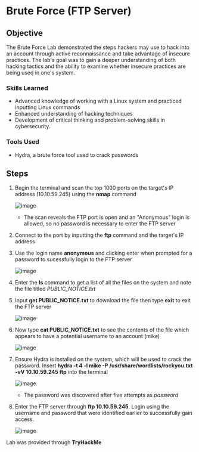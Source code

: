 # Brute Force (FTP Server)

## Objective
The Brute Force Lab demonstrated the steps hackers may use to hack into an account through active reconnaissance and take advantage of insecure practices. The lab's goal was to gain a deeper understanding of both hacking tactics and the ability to examine whether insecure practices are being used in one's system.

### Skills Learned
- Advanced knowledge of working with a Linux system and practiced inputting Linux commands
- Enhanced understanding of hacking techniques
- Development of critical thinking and problem-solving skills in cybersecurity.

### Tools Used
-  Hydra, a brute force tool used to crack passwords 

## Steps
1. Begin the terminal and scan the top 1000 ports on the target's IP address (10.10.59.245) using the **nmap** command
   
   ![image](https://github.com/user-attachments/assets/5f7c6e90-0639-4ed8-b1e1-8ba9d2b4f67b)
   - The scan reveals the FTP port is open and an "Anonymous" login is allowed, so no password is necessary to enter the FTP server 
3. Connect to the port by inputting the **ftp** command and the target's IP address
4. Use the login name **anonymous** and clicking enter when prompted for a password to sucessfully login to the FTP server
  
   ![image](https://github.com/user-attachments/assets/44f38f50-40b0-4d6a-b2e2-23e913c62a2b)
5. Enter the **ls** command to get a list of all the files on the system and note the file titled *PUBLIC_NOTICE.txt*
6. Input **get PUBLIC_NOTICE.txt** to download the file then type **exit** to exit the FTP server
   
   ![image](https://github.com/user-attachments/assets/84ed20a4-8699-443f-a7af-33fa93bd7ac3)
8. Now type **cat PUBLIC_NOTICE.txt** to see the contents of the file which appears to have a potential username to an account (mike)

   ![image](https://github.com/user-attachments/assets/2ebf88f9-86da-44e0-9231-2b8b311a684c)
9. Ensure Hydra is installed on the system, which will be used to crack the password. Insert **hydra -t 4 -l mike -P /usr/share/wordlists/rockyou.txt -vV 10.10.59.245 ftp** into the terminal

   ![image](https://github.com/user-attachments/assets/e6a0d535-0aed-4cd1-bb6b-784bbd61878a)
   - The password was discovered after five attempts as *password*
11. Enter the FTP server through **ftp 10.10.59.245**. Login using the username and password that were identified earlier to successfully gain access.
   
    ![image](https://github.com/user-attachments/assets/70955229-bfd6-4fb8-9240-478ef4ee92f1)



Lab was provided through **TryHackMe**
